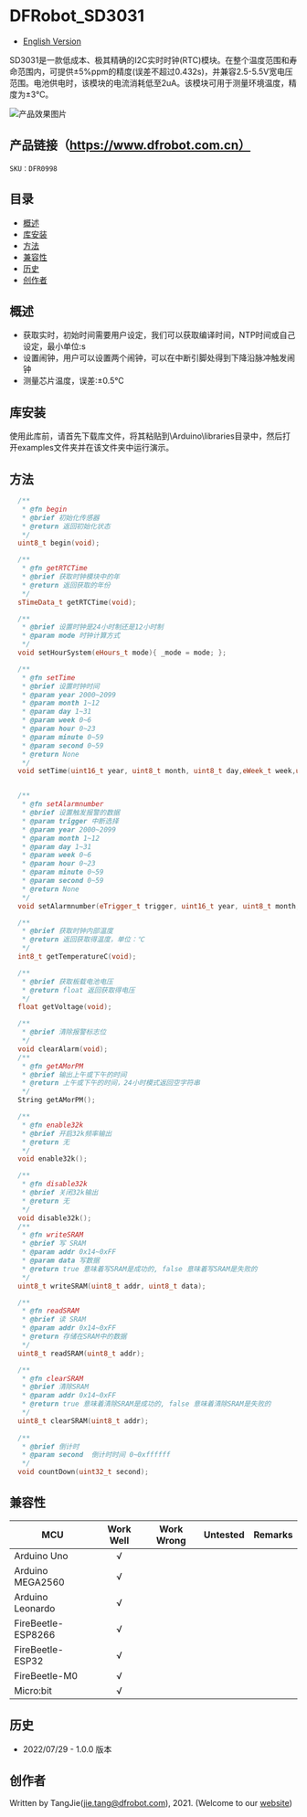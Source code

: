 # DFRobot_SD3031
* [English Version](./README.md)

SD3031是一款低成本、极其精确的I2C实时时钟(RTC)模块。在整个温度范围和寿命范围内，可提供±5%ppm的精度(误差不超过0.432s)，并兼容2.5-5.5V宽电压范围。电池供电时，该模块的电流消耗低至2uA。该模块可用于测量环境温度，精度为±3℃。


![产品效果图片](./resources/images/DFR0998.png)


## 产品链接（https://www.dfrobot.com.cn）

    SKU：DFR0998

## 目录

  * [概述](#概述)
  * [库安装](#库安装)
  * [方法](#方法)
  * [兼容性](#兼容性)
  * [历史](#历史)
  * [创作者](#创作者)

## 概述

  * 获取实时，初始时间需要用户设定，我们可以获取编译时间，NTP时间或自己设定，最小单位:s 
  * 设置闹钟，用户可以设置两个闹钟，可以在中断引脚处得到下降沿脉冲触发闹钟
  * 测量芯片温度，误差:±0.5℃

## 库安装

使用此库前，请首先下载库文件，将其粘贴到\Arduino\libraries目录中，然后打开examples文件夹并在该文件夹中运行演示。

## 方法

```C++
  /**
   * @fn begin
   * @brief 初始化传感器
   * @return 返回初始化状态
   */
  uint8_t begin(void);

  /**
   * @fn getRTCTime
   * @brief 获取时钟模块中的年
   * @return 返回获取的年份
   */
  sTimeData_t getRTCTime(void);

  /**
   * @brief 设置时钟是24小时制还是12小时制
   * @param mode 时钟计算方式
   */
  void setHourSystem(eHours_t mode){ _mode = mode; };

  /**
   * @fn setTime
   * @brief 设置时钟时间
   * @param year 2000~2099
   * @param month 1~12
   * @param day 1~31
   * @param week 0~6
   * @param hour 0~23
   * @param minute 0~59
   * @param second 0~59
   * @return None
   */
  void setTime(uint16_t year, uint8_t month, uint8_t day,eWeek_t week,uint8_t hour, uint8_t minute, uint8_t second);


  /**
   * @fn setAlarmnumber
   * @brief 设置触发报警的数据
   * @param trigger 中断选择
   * @param year 2000~2099
   * @param month 1~12
   * @param day 1~31
   * @param week 0~6
   * @param hour 0~23
   * @param minute 0~59
   * @param second 0~59
   * @return None
   */
  void setAlarmnumber(eTrigger_t trigger, uint16_t year, uint8_t month, uint8_t day,eWeek_t week,uint8_t hour, uint8_t minute, uint8_t second);

  /**
   * @brief 获取时钟内部温度
   * @return 返回获取得温度，单位：℃
   */
  int8_t getTemperatureC(void);

  /**
   * @brief 获取板载电池电压
   * @return float 返回获取得电压
   */
  float getVoltage(void);

  /**
   * @brief 清除报警标志位
   */
  void clearAlarm(void);
  /**
   * @fn getAMorPM
   * @brief 输出上午或下午的时间
   * @return 上午或下午的时间，24小时模式返回空字符串
   */
  String getAMorPM();

  /**
   * @fn enable32k
   * @brief 开启32k频率输出
   * @return 无
   */
  void enable32k();

  /**
   * @fn disable32k
   * @brief 关闭32k输出
   * @return 无
   */
  void disable32k();
  /**
   * @fn writeSRAM
   * @brief 写 SRAM
   * @param addr 0x14~0xFF
   * @param data 写数据
   * @return true 意味着写SRAM是成功的, false 意味着写SRAM是失败的
   */
  uint8_t writeSRAM(uint8_t addr, uint8_t data);

  /**
   * @fn readSRAM
   * @brief 读 SRAM
   * @param addr 0x14~0xFF
   * @return 存储在SRAM中的数据
   */
  uint8_t readSRAM(uint8_t addr);

  /**
   * @fn clearSRAM
   * @brief 清除SRAM
   * @param addr 0x14~0xFF
   * @return true 意味着清除SRAM是成功的, false 意味着清除SRAM是失败的
   */
  uint8_t clearSRAM(uint8_t addr);
  
  /**
   * @brief 倒计时
   * @param second  倒计时时间 0~0xffffff
   */
  void countDown(uint32_t second);
```

## 兼容性

MCU                | Work Well    | Work Wrong   | Untested    | Remarks
------------------ | :----------: | :----------: | :---------: | :----:
Arduino Uno        |      √       |              |             |
Arduino MEGA2560   |      √       |              |             |
Arduino Leonardo   |      √       |              |             |
FireBeetle-ESP8266 |      √       |              |             |
FireBeetle-ESP32   |      √       |              |             |
FireBeetle-M0      |      √       |              |             |
Micro:bit          |      √       |              |             |


## 历史

- 2022/07/29 - 1.0.0 版本

## 创作者

Written by TangJie(jie.tang@dfrobot.com), 2021. (Welcome to our [website](https://www.dfrobot.com/))





